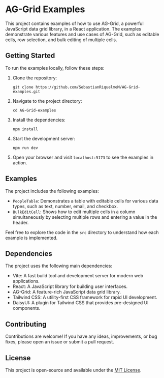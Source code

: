 # AG-Grid Examples

This project contains examples of how to use AG-Grid, a powerful JavaScript data grid library, in a React application. The examples demonstrate various features and use cases of AG-Grid, such as editable cells, row selection, and bulk editing of multiple cells.

## Getting Started

To run the examples locally, follow these steps:

1. Clone the repository:

    ```
    git clone https://github.com/SebastianRiquelmeM/AG-Grid-examples.git
    ```

2. Navigate to the project directory:

    ```
    cd AG-Grid-examples
    ```

3. Install the dependencies:

    ```
    npm install
    ```

4. Start the development server:

    ```
    npm run dev
    ```

5. Open your browser and visit `localhost:5173` to see the examples in action.

## Examples

The project includes the following examples:

-   `PeopleTable`: Demonstrates a table with editable cells for various data types, such as text, number, email, and checkbox.
-   `BulkEditCell`: Shows how to edit multiple cells in a column simultaneously by selecting multiple rows and entering a value in the header.

Feel free to explore the code in the `src` directory to understand how each example is implemented.

## Dependencies

The project uses the following main dependencies:

-   Vite: A fast build tool and development server for modern web applications.
-   React: A JavaScript library for building user interfaces.
-   AG-Grid: A feature-rich JavaScript data grid library.
-   Tailwind CSS: A utility-first CSS framework for rapid UI development.
-   DaisyUI: A plugin for Tailwind CSS that provides pre-designed UI components.
## Contributing

Contributions are welcome! If you have any ideas, improvements, or bug fixes, please open an issue or submit a pull request.

## License

This project is open-source and available under the [MIT License](LICENSE).

